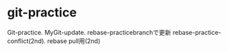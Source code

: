 # git-practice
Git-practice.
MyGit-update.
rebase-practicebranchで更新
rebase-practice-conflict(2nd).
rebase pull用(2nd)
